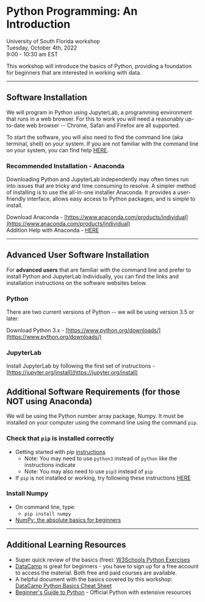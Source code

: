 # Python Programming: An Introduction
University of South Florida workshop  
Tuesday, October 4th, 2022  
9:00 - 10:30 am EST

This workshop will introduce the basics of Python, providing a foundation for beginners that are interested in working with data.

***

## Software Installation

We will program in Python using JupyterLab, a programming environment that runs in a web browser. For this to work you will need a reasonably up-to-date web browser -- Chrome, Safari and Firefox are all supported.

To start the software, you will also need to find the command line (aka terminal, shell) on your system. If you are not familiar with the command line on your system, you can find help [HERE](https://swcarpentry.github.io/shell-novice/setup.html#where-to-type-commands-how-to-open-a-new-shell).

### Recommended Installation - Anaconda

Downloading Python and JupyterLab independently may often times run into issues that are tricky and time consuming to resolve. A simpler method of installing is to use the all-in-one installer Anaconda. It provides a user-friendly interface, allows easy access to Python packages, and is simple to install.

Download Anaconda - [https://www.anaconda.com/products/individual](https://www.anaconda.com/products/individual)  
Addition Help with Anaconda - [HERE](http://swcarpentry.github.io/python-novice-gapminder/setup.html#installing-python-using-anaconda)

***

## Advanced User Software Installation

For **advanced users** that are familiar with the command line and prefer to install Python and JupyterLab individually, you can find the links and installation instructions on the software websites below.

### Python

There are two current versions of Python -- we will be using version 3.5 or later. 

Download Python 3.x - [https://www.python.org/downloads/](https://www.python.org/downloads/)

### JupyterLab

Install JupyterLab by following the first set of instructions - [https://jupyter.org/jnstall](https://jupyter.org/install)
 

##  Additional Software Requirements (**for those NOT using Anaconda**)

We will be using the Python number array package, Numpy. It must be installed on your computer using the command line using the command `pip`. 

### Check that `pip` is installed correctly

* Getting started with pip [instructions](https://pip.pypa.io/en/stable/getting-started/)
    - Note: You may need to use `python3` instead of `python` like the instructions indicate
    - Note: You may also need to use `pip3` instead of `pip`
* If `pip` is not installed or working, try following these instructions [HERE](https://pip.pypa.io/en/stable/installation/)

### Install Numpy

* On command line, type: 
    - `pip install numpy`  
* [NumPy: the absolute basics for beginners](https://numpy.org/doc/stable/user/absolute_beginners.html)

***

## Additional Learning Resources

* Super quick review of the basics (free): [W3Schools Python Exercises](https://www.w3schools.com/python/exercise.asp?filename=exercise_syntax1)
* [DataCamp](https://www.datacamp.com/) is great for beginners - you have to sign up for a free account to access the material. Both free and paid courses are available.
* A helpful document with the basics covered by this workshop: [DataCamp Python Basics Cheat Sheet](https://datacamp-community-prod.s3.amazonaws.com/0eff0330-e87d-4c34-88d5-73e80cb955f2) 
* [Beginner's Guide to Python](https://wiki.python.org/moin/BeginnersGuide) - Official Python with extensive resources


